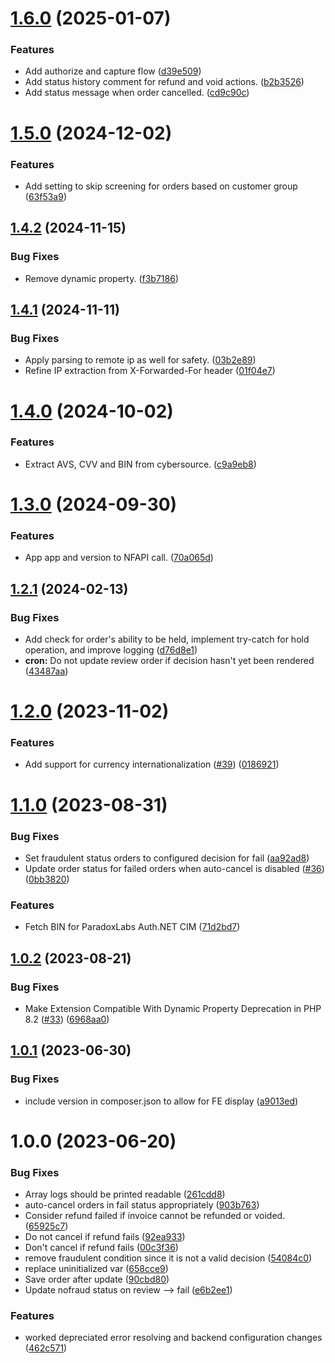 # [1.6.0](https://github.com/Nofraud/nofraud_connect/compare/v1.5.0...v1.6.0) (2025-01-07)


### Features

* Add authorize and capture flow ([d39e509](https://github.com/Nofraud/nofraud_connect/commit/d39e509fe2c585a2e4a0e5536f0f6eac4b766ec2))
* Add status history comment for refund and void actions. ([b2b3526](https://github.com/Nofraud/nofraud_connect/commit/b2b352698d378239c86322c8dc0829aff01f9f12))
* Add status message when order cancelled. ([cd9c90c](https://github.com/Nofraud/nofraud_connect/commit/cd9c90c8a2bc0f982aa582616e9e04190d0fd68b))

# [1.5.0](https://github.com/Nofraud/nofraud_connect/compare/v1.4.2...v1.5.0) (2024-12-02)


### Features

* Add setting to skip screening for orders based on customer group ([63f53a9](https://github.com/Nofraud/nofraud_connect/commit/63f53a976e507b19744facebed15e5b7eefab6ea))

## [1.4.2](https://github.com/Nofraud/nofraud_connect/compare/v1.4.1...v1.4.2) (2024-11-15)


### Bug Fixes

* Remove dynamic property. ([f3b7186](https://github.com/Nofraud/nofraud_connect/commit/f3b7186b6acb074ae3ec4938839b21d4730891cd))

## [1.4.1](https://github.com/Nofraud/nofraud_connect/compare/v1.4.0...v1.4.1) (2024-11-11)


### Bug Fixes

* Apply parsing to remote ip as well for safety. ([03b2e89](https://github.com/Nofraud/nofraud_connect/commit/03b2e89f7623b962bce0576bf1150af22c38e747))
* Refine IP extraction from X-Forwarded-For header ([01f04e7](https://github.com/Nofraud/nofraud_connect/commit/01f04e7425ef900da11bfefd79632743535058ef))

# [1.4.0](https://github.com/Nofraud/nofraud_connect/compare/v1.3.0...v1.4.0) (2024-10-02)


### Features

* Extract AVS, CVV and BIN from cybersource. ([c9a9eb8](https://github.com/Nofraud/nofraud_connect/commit/c9a9eb89bc63fef931f6dc22f9725ffc86b3cd74))

# [1.3.0](https://github.com/Nofraud/nofraud_connect/compare/v1.2.1...v1.3.0) (2024-09-30)


### Features

* App app and version to NFAPI call. ([70a065d](https://github.com/Nofraud/nofraud_connect/commit/70a065d32a850a9d2ccf0b1b1a5b38d359cae8e8))

## [1.2.1](https://github.com/Nofraud/nofraud_connect/compare/v1.2.0...v1.2.1) (2024-02-13)


### Bug Fixes

* Add check for order's ability to be held, implement try-catch for hold operation, and improve logging ([d76d8e1](https://github.com/Nofraud/nofraud_connect/commit/d76d8e1483bd7db89d2ef4e5d36fe2123cda512d))
* **cron:** Do not update review order if decision hasn't yet been rendered ([43487aa](https://github.com/Nofraud/nofraud_connect/commit/43487aa5c02bf7a9be7f3bb16aa86c61af130c23))

# [1.2.0](https://github.com/Nofraud/nofraud_connect/compare/v1.1.0...v1.2.0) (2023-11-02)


### Features

* Add support for currency internationalization ([#39](https://github.com/Nofraud/nofraud_connect/issues/39)) ([0186921](https://github.com/Nofraud/nofraud_connect/commit/01869215d33d9675501296d4c30cb28e3b0ae8eb))

# [1.1.0](https://github.com/Nofraud/nofraud_connect/compare/v1.0.2...v1.1.0) (2023-08-31)


### Bug Fixes

* Set fraudulent status orders to configured decision for fail ([aa92ad8](https://github.com/Nofraud/nofraud_connect/commit/aa92ad8e3068e9d9b55d3dbc3e7620bf63829558))
* Update order status for failed orders when auto-cancel is disabled ([#36](https://github.com/Nofraud/nofraud_connect/issues/36)) ([0bb3820](https://github.com/Nofraud/nofraud_connect/commit/0bb3820e3cc4442ea133406a94cdf711f6a7c550))


### Features

* Fetch BIN for ParadoxLabs Auth.NET CIM ([71d2bd7](https://github.com/Nofraud/nofraud_connect/commit/71d2bd746998de7e8ef72f2bed84c61ce8601e2d))

## [1.0.2](https://github.com/Nofraud/nofraud_connect/compare/v1.0.1...v1.0.2) (2023-08-21)


### Bug Fixes

* Make Extension Compatible With Dynamic Property Deprecation in PHP 8.2 ([#33](https://github.com/Nofraud/nofraud_connect/issues/33)) ([6968aa0](https://github.com/Nofraud/nofraud_connect/commit/6968aa004805f60989a6c6970da9e45f08b11a93))

## [1.0.1](https://github.com/Nofraud/nofraud_connect/compare/v1.0.0...v1.0.1) (2023-06-30)


### Bug Fixes

* include version in composer.json to allow for FE display ([a9013ed](https://github.com/Nofraud/nofraud_connect/commit/a9013ed23bc383e7e53871c7c7894f211da10e4b))

# 1.0.0 (2023-06-20)


### Bug Fixes

* Array logs should be printed readable ([261cdd8](https://github.com/Nofraud/nofraud_connect/commit/261cdd815a71ba0e81327945e232539899d989c4))
* auto-cancel orders in fail status appropriately ([903b763](https://github.com/Nofraud/nofraud_connect/commit/903b763d807c12fb7487fca1e4f9ae5378d71062))
* Consider refund failed if invoice cannot be refunded or voided. ([65925c7](https://github.com/Nofraud/nofraud_connect/commit/65925c7e87309e377daaa1b859ec00fb7c2cb10f))
* Do not cancel if refund fails ([92ea933](https://github.com/Nofraud/nofraud_connect/commit/92ea933d15f3ed457790fd8d7b0ae9e1d605b410))
* Don't cancel if refund fails ([00c3f36](https://github.com/Nofraud/nofraud_connect/commit/00c3f360dce31d8903f5309aabebab860f371956))
* remove fraudulent condition since it is not a valid decision ([54084c0](https://github.com/Nofraud/nofraud_connect/commit/54084c0a1bed58ab76d1c465a3f0e836c23a1cc1))
* replace uninitialized var ([658cce9](https://github.com/Nofraud/nofraud_connect/commit/658cce93d97d98c1cc50a68c437c4a1eb7d9a703))
* Save order after update ([90cbd80](https://github.com/Nofraud/nofraud_connect/commit/90cbd80db6fce1a0a500ab350f3021f63d65d5cd))
* Update nofraud status on review --> fail ([e6b2ee1](https://github.com/Nofraud/nofraud_connect/commit/e6b2ee1af3f8a4cea70ab38952a3ab88956d686e))


### Features

* worked depreciated error resolving and backend configuration changes ([462c571](https://github.com/Nofraud/nofraud_connect/commit/462c571804153a3dfe29d3d6566cc7c2846fa1e3))

